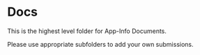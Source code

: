 # Docs

This is the highest level folder for App-Info Documents.

Please use appropriate subfolders to add your own submissions.
